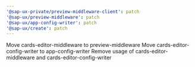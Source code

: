 ```yaml
---
'@sap-ux-private/preview-middleware-client': patch
'@sap-ux/preview-middleware': patch
'@sap-ux/app-config-writer': patch
'@sap-ux/create': patch
---
```


Move cards-editor-middleware to preview-middleware
Move cards-editor-config-writer to app-config-writer
Remove usage of cards-editor-middleware and cards-editor-config-writer

